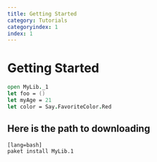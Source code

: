 ```yaml
---
title: Getting Started
category: Tutorials
categoryindex: 1
index: 1
---
```


# Getting Started

```fsharp
open MyLib._1
let foo = ()
let myAge = 21
let color = Say.FavoriteColor.Red
```

## Here is the path to downloading

    [lang=bash]
    paket install MyLib.1


